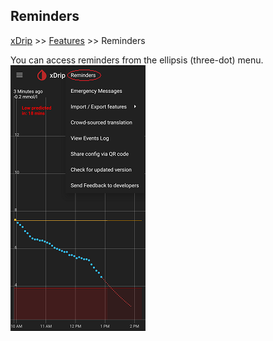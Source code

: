 ## Reminders
[xDrip](../README.md) >> [Features](./Features_page.md) >> Reminders  
  
You can access reminders from the ellipsis (three-dot) menu.  
![](./images/RemindersMenu.png)  
<br/>  

  
